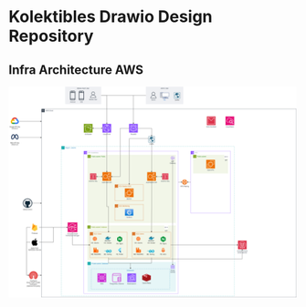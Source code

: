 # Kolektibles Drawio Design Repository

## Infra Architecture AWS
![Infra_Architecture](Top_Tier_Design.drawio.png)

